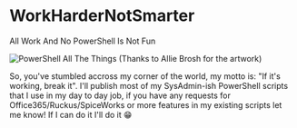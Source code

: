 # WorkHarderNotSmarter

All Work And No PowerShell Is Not Fun

![PowerShell All The Things](https://encrypted-tbn0.gstatic.com/images?q=tbn:ANd9GcT-500OZMmrgLXHlqPdfoLBcTWtOvtcWYs-tibDt7w04hmEwDH0)
(Thanks to Allie Brosh for the artwork)

So, you've stumbled accross my corner of the world, my motto is: "If it's working, break it". I'll publish most of my SysAdmin-ish PowerShell scripts that I use in my day to day job, if you have any requests for Office365/Ruckus/SpiceWorks or more features in my existing scripts let me know! If I can do it I'll do it 😁
